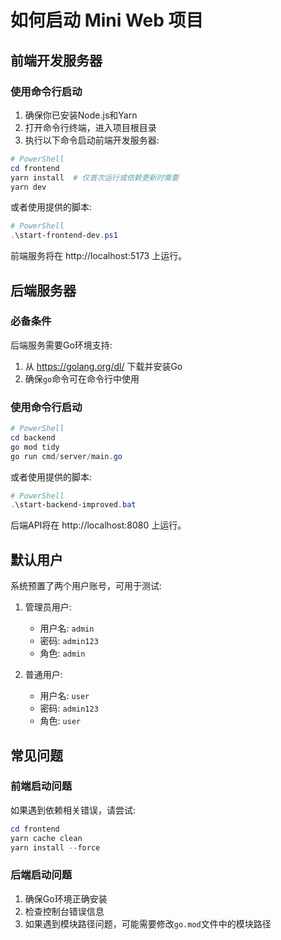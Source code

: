 # 如何启动 Mini Web 项目

## 前端开发服务器

### 使用命令行启动

1. 确保你已安装Node.js和Yarn
2. 打开命令行终端，进入项目根目录
3. 执行以下命令启动前端开发服务器:

```powershell
# PowerShell
cd frontend
yarn install  # 仅首次运行或依赖更新时需要
yarn dev
```

或者使用提供的脚本:

```powershell
# PowerShell
.\start-frontend-dev.ps1
```

前端服务将在 http://localhost:5173 上运行。

## 后端服务器

### 必备条件

后端服务需要Go环境支持:

1. 从 https://golang.org/dl/ 下载并安装Go
2. 确保`go`命令可在命令行中使用

### 使用命令行启动

```powershell
# PowerShell
cd backend
go mod tidy
go run cmd/server/main.go
```

或者使用提供的脚本:

```powershell
# PowerShell
.\start-backend-improved.bat
```

后端API将在 http://localhost:8080 上运行。

## 默认用户

系统预置了两个用户账号，可用于测试:

1. 管理员用户:
   - 用户名: `admin`
   - 密码: `admin123`
   - 角色: `admin`

2. 普通用户:
   - 用户名: `user`
   - 密码: `admin123`
   - 角色: `user`

## 常见问题

### 前端启动问题

如果遇到依赖相关错误，请尝试:

```powershell
cd frontend
yarn cache clean
yarn install --force
```

### 后端启动问题

1. 确保Go环境正确安装
2. 检查控制台错误信息
3. 如果遇到模块路径问题，可能需要修改`go.mod`文件中的模块路径